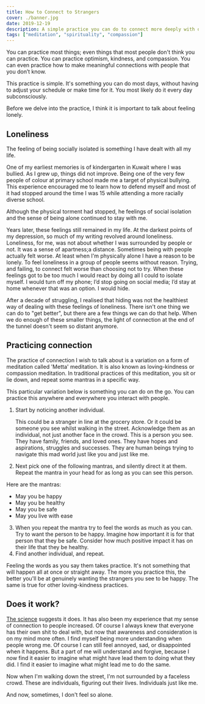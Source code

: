 ```yaml
---
title: How to Connect to Strangers
cover: ./banner.jpg
date: 2019-12-19
description: A simple practice you can do to connect more deeply with others
tags: ["meditation", "spirituality", "compassion"]
---
```


You can practice most things; even things that most people don't think you can practice. You can practice optimism, kindness, and compassion. You can even practice how to make meaningful connections with people that you don’t know.

This practice is simple. It's something you can do most days, without having to adjust your schedule or make time for it. You most likely do it every day subconsciously. 

Before we delve into the practice, I think it is important to talk about feeling lonely.

## **Loneliness**

The feeling of being socially isolated is something I have dealt with all my life.

One of my earliest memories is of kindergarten in Kuwait where I was bullied. As I grew up, things did not improve. Being one of the very few people of colour at primary school made me a target of physical bullying. This experience encouraged me to learn how to defend myself and most of it had stopped around the time I was 15  while attending a more racially diverse school.

Although the physical torment had stopped, he feelings of social isolation and the sense of being alone continued to stay with me.

Years later, these feelings still remained in my life. At the darkest points of my depression, so much of my writing revolved around loneliness. Loneliness, for me, was not about whether I was surrounded by people or not. It was a sense of apartness;a distance. Sometimes being with people actually felt worse. At least when I'm physically alone I have a reason to be lonely. To feel loneliness in a group of people seems without reason. Trying, and failing, to connect felt worse than choosing not to try. When these feelings got to be too much I would react by doing all I could to isolate myself. I would turn off my phone; I’d stop going on social media; I’d stay at home whenever that was an option. I would hide.

After a decade of struggling, I realised that hiding was not the healthiest way of dealing with these feelings of loneliness. There isn't one thing we can do to "get better", but there are a few things we can do that help. When we do enough of these smaller things, the light of connection at the end of the tunnel doesn't seem so distant anymore.

## **Practicing connection**

The practice of connection I wish to talk about is a variation on a form of meditation called 'Metta' meditation. It is also known as loving-kindness or compassion meditation. In traditional  practices of this meditation, you sit or lie down, and repeat some mantras in a specific way.

This particular variation below is something you can do on the go. You can practice this anywhere and everywhere you interact with people.

1. Start by noticing another individual. 

    This could be a stranger in line at the grocery store. Or it could be someone you see whilst walking in the street. Acknowledge them as an individual, not just another face in the crowd. This is a person you see. They have family, friends, and loved ones. They have hopes and aspirations, struggles and successes. They are human beings trying to navigate this mad world just like you and just like me.
2. Next pick one of the following mantras, and silently direct it at them. Repeat the mantra in your head for as long as you can see this person. 

  Here are the mantras:
   - May you be happy
   - May you be healthy
   - May you be safe
   - May you live with ease
3. When you repeat the mantra try to feel the words as much as you can. Try to want the person to be happy. Imagine how important it is for that person that they be safe. Consider how much positive impact it has on their life that they be healthy.
4. Find another individual, and repeat.

Feeling the words as you say them takes practice. It's not something that will happen all at once or straight away. The more you practice this, the better you'll be at genuinely wanting the strangers you see to be happy. The same is true for other loving-kindness practices.

## **Does it work?**

[The science](https://psycnet.apa.org/record/2008-13989-015) suggests it does. It has also been my experience that my sense of connection to people increased. Of course I always knew that everyone has their own shit to deal with, but now that awareness and consideration is on my mind more often. I find myself being more understanding when people wrong me. Of course I can still feel annoyed, sad, or disappointed when it happens. But a part of me will understand and forgive, because I now find it easier to imagine what might have lead them to doing what they did. I find it easier to imagine what might lead me to do the same.

Now when I'm walking down the street, I'm not surrounded by a faceless crowd. These are individuals, figuring out their lives. Individuals just like me.

And now, sometimes, I don't feel so alone.